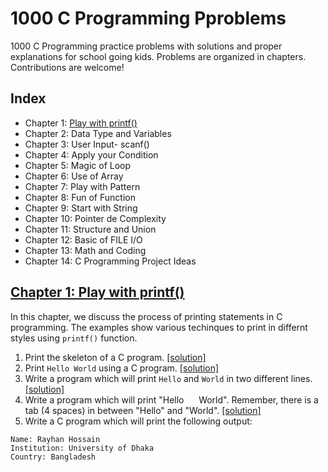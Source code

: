 # 1000 C Programming Pproblems


1000 C Programming practice problems with solutions and proper explanations for school going kids. Problems are organized in chapters. Contributions are welcome!

## Index
- Chapter 1: [Play with printf()](#chapter-1)
- Chapter 2: Data Type and Variables
- Chapter 3: User Input- scanf()
- Chapter 4: Apply your Condition
- Chapter 5: Magic of Loop
- Chapter 6: Use of Array
- Chapter 7: Play with Pattern
- Chapter 8: Fun of Function
- Chapter 9: Start with String
- Chapter 10: Pointer de Complexity
- Chapter 11: Structure and Union
- Chapter 12: Basic of FILE I/O
- Chapter 13: Math and Coding
- Chapter 14: C Programming Project Ideas



## [Chapter 1: Play with printf()](#chapter-1)
In this chapter, we discuss the process of printing statements in C programming. The examples show various techinques to print in differnt styles using `printf()` function. 
1. Print the skeleton of a C program. [[solution]](chapter-1/chapter-1-solution.md#probem-1)
1. Print `Hello World` using a C program. [[solution]](chapter-1/chapter-1-solution.md#probem-2)
1. Write a program which will print `Hello` and `World` in two different lines. [[solution]](chapter-1/chapter-1-solution.md#probem-3)
1. Write a program which will print "Hello &nbsp;&nbsp;&nbsp;&nbsp; World". Remember, there is a tab (4 spaces) in between "Hello" and "World". [[solution]](chapter-1/chapter-1-solution.md#probem-4)
1. Write a C program which will print the following output:
```
Name: Rayhan Hossain
Institution: University of Dhaka
Country: Bangladesh
```